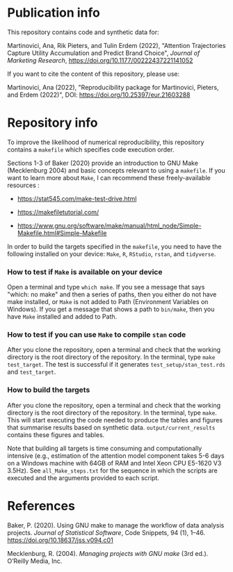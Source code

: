 # Publication info

This repository contains code and synthetic data for: 

Martinovici, Ana, Rik Pieters, and Tulin Erdem (2022), "Attention Trajectories Capture Utility Accumulation and Predict Brand Choice", *Journal of Marketing Research*, https://doi.org/10.1177/00222437221141052 

If you want to cite the content of this repository, please use: 

Martinovici, Ana (2022), "Reproducibility package for Martinovici, Pieters, and Erdem (2022)", DOI: https://doi.org/10.25397/eur.21603288

# Repository info

To improve the likelihood of numerical reproducibility, this repository contains a `makefile` which specifies code execution order.

Sections 1-3 of Baker (2020) provide an introduction to GNU Make (Mecklenburg 2004) and basic concepts relevant to using a `makefile`. If you want to learn more about `Make`, I can recommend these freely-available resources :

- https://stat545.com/make-test-drive.html

- https://makefiletutorial.com/

- https://www.gnu.org/software/make/manual/html_node/Simple-Makefile.html#Simple-Makefile

In order to build the targets specified in the `makefile`, you need to have the following installed on your device: `Make`, `R`, `RStudio`, `rstan`, and `tidyverse`.

### How to test if `Make` is available on your device

Open a terminal and type `which make`. If you see a message that says "which: no make" and then a series of paths, then you either do not have make installed, or `Make` is not added to Path (Environment Variables on Windows). If you get a message that shows a path to `bin/make`, then you have `Make` installed and added to Path. 

### How to test if you can use `Make` to compile `stan` code

After you clone the repository, open a terminal and check that the working directory is the root directory of the repository. In the terminal, type `make test_target`. The test is successful if it generates `test_setup/stan_test.rds` and `test_target`.

### How to build the targets

After you clone the repository, open a terminal and check that the working directory is the root directory of the repository. In the terminal, type `make`. This will start executing the code needed to produce the tables and figures that summarise results based on synthetic data. `output/current_results` contains these figures and tables. 

Note that building all targets is time consuming and computationally intensive (e.g., estimation of the attention model component takes 5-6 days on a Windows machine with 64GB of RAM and Intel Xeon CPU E5-1620 V3 3.5Hz). See `all_Make_steps.txt` for the sequence in which the scripts are executed and the arguments provided to each script.

# References 

Baker, P. (2020). Using GNU make to manage the workflow of data analysis projects.
*Journal of Statistical Software*, Code Snippets, 94 (1), 1–46.
https://doi.org/10.18637/jss.v094.c01

Mecklenburg, R. (2004). *Managing projects with GNU make* (3rd ed.). O’Reilly Media, Inc.
